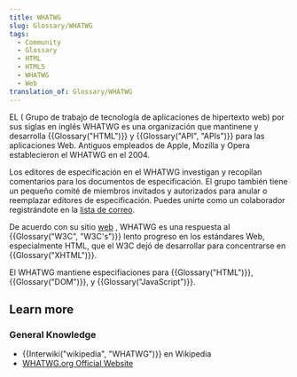 ```yaml
---
title: WHATWG
slug: Glossary/WHATWG
tags:
  - Community
  - Glossary
  - HTML
  - HTML5
  - WHATWG
  - Web
translation_of: Glossary/WHATWG
---
```


EL ( Grupo de trabajo de tecnología de aplicaciones de hipertexto web) por sus siglas en inglés WHATWG es una organización que mantinene y desarrolla {{Glossary("HTML")}} y {{Glossary("API", "APIs")}} para las aplicaciones Web. Antiguos empleados de Apple, Mozilla y Opera establecieron el WHATWG en el 2004.

Los editores de especificación en el WHATWG investigan y recopilan comentarios para los documentos de especificación. El grupo también tiene un pequeño comité de miembros invitados y autorizados para anular o reemplazar editores de especificación. Puedes unirte como un colaborador registrándote en la [lista de correo](https://whatwg.org/mailing-list).

De acuerdo con su sitio [web](https://wiki.whatwg.org/wiki/FAQ#What_is_the_WHATWG.3F) , WHATWG es una respuesta al {{Glossary("W3C", "W3C's")}} lento progreso en los estándares Web, especialmente HTML, que el W3C dejó de desarrollar para concentrarse en {{Glossary("XHTML")}}.

El WHATWG mantiene especifiaciones para {{Glossary("HTML")}}, {{Glossary("DOM")}}, y {{Glossary("JavaScript")}}.

## Learn more

### General Knowledge

- {{Interwiki("wikipedia", "WHATWG")}} en Wikipedia
- [WHATWG.org Official Website](http://wiki.whatwg.org/)
